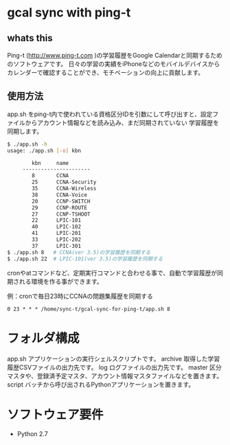 # gcal sync with ping-t

## whats this
Ping-t (http://www.ping-t.com )の学習履歴をGoogle Calendarと同期するためのソフトウェアです。
日々の学習の実績をiPhoneなどのモバイルデバイスからカレンダーで確認することができ、モチベーションの向上に貢献します。

## 使用方法
app.sh をping-t内で使われている資格区分IDを引数にして呼び出すと、設定ファイルからアカウント情報などを読み込み、まだ同期されていない
学習履歴を同期します。

```sh
$ ./app.sh -h
usage: ./app.sh [-o] kbn

        kbn     name
     ----------------------
        8       CCNA
        25      CCNA-Security
        35      CCNA-Wireless
        38      CCNA-Voice
        20      CCNP-SWITCH
        29      CCNP-ROUTE
        27      CCNP-TSHOOT
        22      LPIC-101
        40      LPIC-102
        41      LPIC-201
        33      LPIC-202
        37      LPIC-301
$ ./app.sh 8   # CCNA(ver 3.5)の学習履歴を同期する
$ ./app.sh 22  # LPIC-101(ver 3.5)の学習履歴を同期する
```

cronやatコマンドなど、定期実行コマンドと合わせる事で、自動で学習履歴が同期される環境を作る事ができます。

例：cronで毎日23時にCCNAの問題集履歴を同期する
```cron
0 23 * * * /home/sync-t/gcal-sync-for-ping-t/app.sh 8
```


# フォルダ構成

app.sh  アプリケーションの実行シェルスクリプトです。
archive 取得した学習履歴CSVファイルの出力先です。
log     ログファイルの出力先です。
master  区分マスタや、登録済予定マスタ、アカウント情報マスタファイルなどを置きます。
script  バッチから呼び出されるPythonアプリケーションを置きます。

# ソフトウェア要件
- Python 2.7
